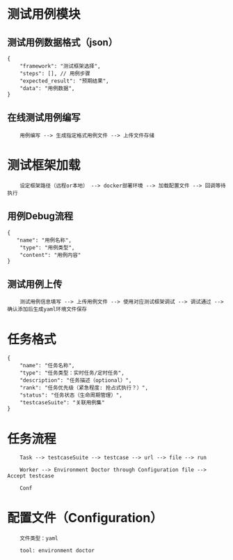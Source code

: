 # 测试用例模块

## 测试用例数据格式（json）
    {
        "framework": "测试框架选择",
        "steps": [], // 用例步骤
        "expected_result": "预期结果",
        "data": "用例数据",
    }

## 在线测试用例编写

```
    用例编写 --> 生成指定格式用例文件 --> 上传文件存储
```

# 测试框架加载
~~~
    设定框架路径（远程or本地） --> docker部署环境 --> 加载配置文件 --> 回调等待执行
~~~ 

## 用例Debug流程

    {
       "name": "用例名称",
        "type": "用例类型", 
        "content": "用例内容"
    }

## 测试用例上传

~~~ 
    测试用例信息填写 --> 上传用例文件 --> 使用对应测试框架调试 --> 调试通过 --> 确认添加后生成yaml环境文件保存
~~~ 


# 任务格式
    
    {
        "name": "任务名称",
        "type": "任务类型：实时任务/定时任务",
        "description": "任务描述（optional）",
        "rank": "任务优先级（紧急程度: 抢占式执行？）",
        "status": "任务状态（生命周期管理）",
        "testcaseSuite": "关联用例集"
    }

# 任务流程

~~~ 
    Task --> testcaseSuite --> testcase --> url --> file --> run
    
    Worker --> Environment Doctor through Configuration file --> Accept testcase
    
    Conf
~~~ 

# 配置文件（Configuration）

~~~ 
    文件类型：yaml
    
    tool: environment doctor
~~~